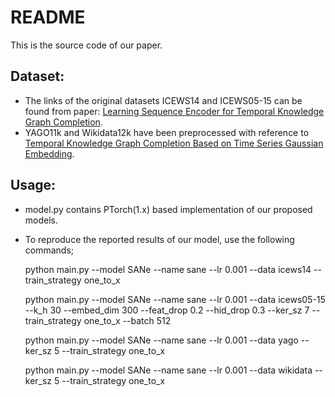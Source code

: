 README
============================
This is the source code of our paper.

## Dataset:
* The links of the original datasets ICEWS14 and ICEWS05-15 can be found from paper: [Learning Sequence Encoder for Temporal Knowledge Graph Completion](https://github.com/nle-ml/mmkb).
* YAGO11k and Wikidata12k have been preprocessed with reference to [Temporal Knowledge Graph Completion Based on Time Series Gaussian Embedding](https://github.com/soledad921/ATISE).

## Usage:
* model.py contains PTorch(1.x) based implementation of our proposed models.
* To reproduce the reported results of our model, use the following commands;

    python main.py --model SANe --name sane --lr 0.001 --data icews14 --train_strategy one_to_x
    
    python main.py --model SANe --name sane --lr 0.001 --data icews05-15 --k_h 30 --embed_dim 300 --feat_drop 0.2 --hid_drop 0.3 --ker_sz 7 --train_strategy one_to_x --batch 512

    python main.py --model SANe --name sane --lr 0.001 --data yago --ker_sz 5 --train_strategy one_to_x

    python main.py --model SANe --name sane --lr 0.001 --data wikidata --ker_sz 5 --train_strategy one_to_x

    
